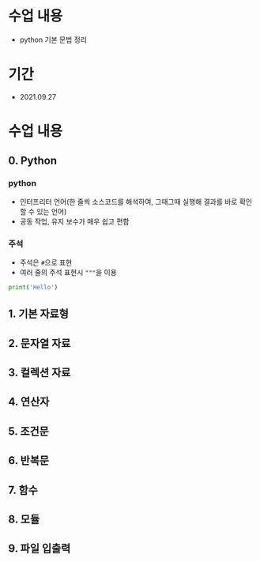 # 수업 내용 
- python 기본 문법 정리

# 기간 
- 2021.09.27

# 수업 내용 
## 0. Python
### python
- 인터프리터 언어(한 줄씩 소스코드를 해석하여, 그때그때 실행해 결과를 바로 확인할 수 있는 언어)
- 공동 작업, 유지 보수가 매우 쉽고 편함 
### 주석
- 주석은 `#`으로 표현
- 여러 줄의 주석 표현시 `"""`을 이용

```py
print('Hello')

```
## 1. 기본 자료형

## 2. 문자열 자료

## 3. 컬렉션 자료

## 4. 연산자

## 5. 조건문

## 6. 반복문

## 7. 함수

## 8. 모듈

## 9. 파일 입출력 
